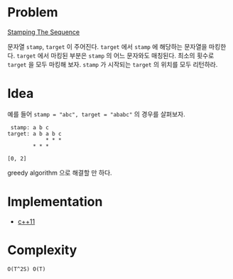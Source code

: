 # Problem

[Stamping The Sequence](https://leetcode.com/problems/stamping-the-sequence/)

문자열 `stamp`, `target` 이 주어진다.  `target` 에서 `stamp` 에
해당하는 문자열을 마킹한다. `target` 에서 마킹된 부분은 `stamp` 의
어느 문자와도 매칭된다. 최소의 횟수로 `target` 을 모두 마킹해
보자. `stamp` 가 시작되는 `target` 의 위치를 모두 리턴하라.

# Idea

예를 들어 `stamp = "abc", target = "ababc"` 의 경우를 살펴보자.

```
 stamp: a b c
target: a b a b c
            * * *
        * * *
            
[0, 2]
```

greedy algorithm 으로 해결할 만 하다.

# Implementation

* [c++11](a.cpp)

# Complexity

```
O(T^2S) O(T)
```
